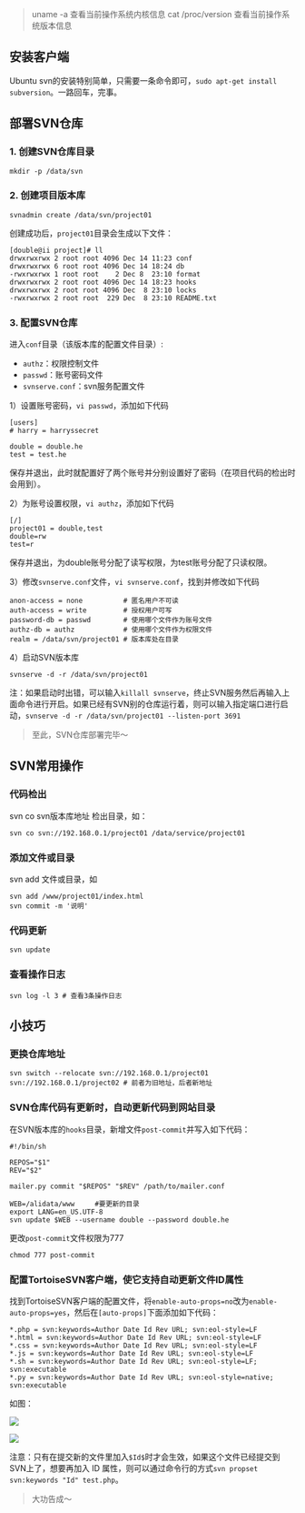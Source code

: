> uname -a 查看当前操作系统内核信息
> cat /proc/version 查看当前操作系统版本信息

## 安装客户端

Ubuntu svn的安装特别简单，只需要一条命令即可，`sudo apt-get install subversion`。一路回车，完事。

## 部署SVN仓库

### 1. 创建SVN仓库目录

    mkdir -p /data/svn
    
### 2. 创建项目版本库
    
    svnadmin create /data/svn/project01
    
创建成功后，`project01`目录会生成以下文件：

    [double@ii project]# ll
    drwxrwxrwx 2 root root 4096 Dec 14 11:23 conf
    drwxrwxrwx 6 root root 4096 Dec 14 18:24 db
    -rwxrwxrwx 1 root root    2 Dec 8  23:10 format
    drwxrwxrwx 2 root root 4096 Dec 14 18:23 hooks
    drwxrwxrwx 2 root root 4096 Dec  8 23:10 locks
    -rwxrwxrwx 2 root root  229 Dec  8 23:10 README.txt
      
### 3. 配置SVN仓库

进入`conf`目录（该版本库的配置文件目录）:

* `authz`：权限控制文件
* `passwd`：账号密码文件
* `svnserve.conf`：svn服务配置文件

1）设置账号密码，`vi passwd`，添加如下代码

    [users]
    # harry = harryssecret
    
    double = double.he
    test = test.he
    
保存并退出，此时就配置好了两个账号并分别设置好了密码（在项目代码的检出时会用到）。

2）为账号设置权限，`vi authz`，添加如下代码

    [/]
    project01 = double,test
    double=rw
    test=r
    
保存并退出，为double账号分配了读写权限，为test账号分配了只读权限。

3）修改`svnserve.conf`文件，`vi svnserve.conf`，找到并修改如下代码

    anon-access = none          # 匿名用户不可读
    auth-access = write         # 授权用户可写
    password-db = passwd        # 使用哪个文件作为账号文件
    authz-db = authz            # 使用哪个文件作为权限文件
    realm = /data/svn/project01 # 版本库处在目录

4）启动SVN版本库

    svnserve -d -r /data/svn/project01
    
注：如果启动时出错，可以输入`killall svnserve`，终止SVN服务然后再输入上面命令进行开启。如果已经有SVN别的仓库运行着，则可以输入指定端口进行启动，`svnserve -d -r /data/svn/project01 --listen-port 3691`

> 至此，SVN仓库部署完毕～

## SVN常用操作

### 代码检出

svn co svn版本库地址 检出目录，如：

    svn co svn://192.168.0.1/project01 /data/service/project01
    
### 添加文件或目录

svn add 文件或目录，如

    svn add /www/project01/index.html
    svn commit -m '说明'
    
### 代码更新

    svn update
    
### 查看操作日志

    svn log -l 3 # 查看3条操作日志
    
## 小技巧

### 更换仓库地址

    svn switch --relocate svn://192.168.0.1/project01 svn://192.168.0.1/project02 # 前者为旧地址，后者新地址
    
### SVN仓库代码有更新时，自动更新代码到网站目录

在SVN版本库的`hooks`目录，新增文件`post-commit`并写入如下代码：

    #!/bin/sh

    REPOS="$1"
    REV="$2"
    
    mailer.py commit "$REPOS" "$REV" /path/to/mailer.conf
    
    WEB=/alidata/www     #要更新的目录
    export LANG=en_US.UTF-8
    svn update $WEB --username double --password double.he

更改`post-commit`文件权限为777

    chmod 777 post-commit

### 配置TortoiseSVN客户端，使它支持自动更新文件ID属性

找到TortoiseSVN客户端的配置文件，将`enable-auto-props=no`改为`enable-auto-props=yes`，然后在`[auto-props]`下面添加如下代码：

    *.php = svn:keywords=Author Date Id Rev URL; svn:eol-style=LF
    *.html = svn:keywords=Author Date Id Rev URL; svn:eol-style=LF
    *.css = svn:keywords=Author Date Id Rev URL; svn:eol-style=LF
    *.js = svn:keywords=Author Date Id Rev URL; svn:eol-style=LF
    *.sh = svn:keywords=Author Date Id Rev URL; svn:eol-style=LF; svn:executable
    *.py = svn:keywords=Author Date Id Rev URL; svn:eol-style=native; svn:executable

如图：

![](http://oo5edb6t9.bkt.clouddn.com/15001079646675.jpg)

![](http://oo5edb6t9.bkt.clouddn.com/15001079730757.jpg)

注意：只有在提交新的文件里加入`$Id$`时才会生效，如果这个文件已经提交到SVN上了，想要再加入 ID 属性，则可以通过命令行的方式`svn propset svn:keywords "Id" test.php`。
    
> 大功告成～

